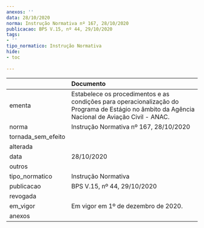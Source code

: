 ```yaml
---
anexos: ''
data: 28/10/2020
norma: Instrução Normativa nº 167, 28/10/2020
publicacao: BPS V.15, nº 44, 29/10/2020
tags:
- ''
tipo_normatico: Instrução Normativa
hide: 
- toc 
 
---
```


|                    | Documento                                                                                                                                       |
|:-------------------|:------------------------------------------------------------------------------------------------------------------------------------------------|
| ementa             | Estabelece os procedimentos e as condições para operacionalização do Programa de Estágio no âmbito da Agência Nacional de Aviação Civil - ANAC. |
| norma              | Instrução Normativa nº 167, 28/10/2020                                                                                                          |
| tornada_sem_efeito |                                                                                                                                                 |
| alterada           |                                                                                                                                                 |
| data               | 28/10/2020                                                                                                                                      |
| outros             |                                                                                                                                                 |
| tipo_normatico     | Instrução Normativa                                                                                                                             |
| publicacao         | BPS V.15, nº 44, 29/10/2020                                                                                                                     |
| revogada           |                                                                                                                                                 |
| em_vigor           | Em vigor em 1º de dezembro de 2020.                                                                                                             |
| anexos             |                                                                                                                                                 |
